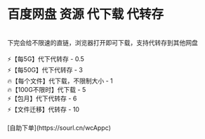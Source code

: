 # 百度网盘 资源 代下载 代转存
 <br>
 下完会给不限速的直链，浏览器打开即可下载，支持代转存到其他网盘 <br> <br>
⚡【每5G】代下代转存 -	0.5 <br>
⚡【每50G】代下代转存 -	3 <br>
🔥【每个文件】代下载，不限制大小 -	1 <br>
🔥【100G不限时】代下载 -	5 <br>
⚡【包月】代下代转存 -	6 <br>
⚡【文件迁移】代转存 -	10 <br>
 <br>
[自助下单](https://sourl.cn/wcAppc)
